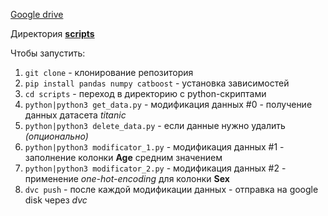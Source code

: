 [Google drive](https://drive.google.com/drive/folders/1nRI0VuIooik_tJILDL03_vAkrR6kuYEz?usp=sharing)

Директория [**scripts**](https://github.com/msmkv/mlOps_urfu/tree/main/task4/scripts)

Чтобы запустить:

1. ```git clone```  - клонирование репозитория
2. ```pip install pandas numpy catboost``` - установка зависимостей
3. ```cd scripts``` - переход в директорию с python-скриптами
4. ```python|python3 get_data.py``` - модификация данных #0 - получение данных датасета *titanic*
5. ```python|python3 delete_data.py``` - если данные нужно удалить *(опционально)*
6. ```python|python3 modificator_1.py``` - модификация данных #1 - заполнение колонки **Age** средним значением
7. ```python|python3 modificator_2.py``` - модификация данных #2 - применение *one-hot-encoding* для колонки **Sex**
8. ```dvc push``` - после каждой модификации данных - отправка на google disk через *dvc*

